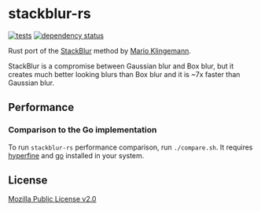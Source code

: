 # stackblur-rs

[![tests](https://github.com/brokeyourbike/stackblur-rs/actions/workflows/tests.yml/badge.svg)](https://github.com/brokeyourbike/stackblur-rs/actions/workflows/tests.yml)
[![dependency status](https://deps.rs/repo/github/brokeyourbike/stackblur-rs/status.svg)](https://deps.rs/repo/github/brokeyourbike/stackblur-rs)

Rust port of the [StackBlur](http://incubator.quasimondo.com/processing/fast_blur_deluxe.php) method by [Mario Klingemann](https://twitter.com/quasimondo).

StackBlur is a compromise between Gaussian blur and Box blur, but it creates much better looking blurs than Box blur and it is ~7x faster than Gaussian blur.

## Performance

### Comparison to the Go implementation

To run `stackblur-rs` performance comparison, run `./compare.sh`. It requires [hyperfine](https://github.com/sharkdp/hyperfine) and [go](https://golang.org) installed in your system.

## License
[Mozilla Public License v2.0](https://github.com/brokeyourbike/stackblur-rs/blob/main/LICENSE)
